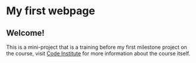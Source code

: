 # My first webpage

## Welcome! 

This is a mini-project that is a training before my first milestone project on the course, visit [Code Institute](https://codeinstitute.net)
for more information about the course itself.